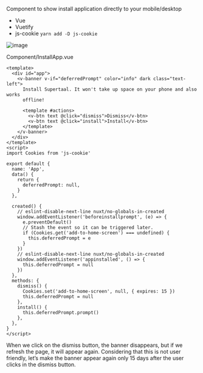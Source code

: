 Component to show install application directly to your mobile/desktop

- Vue
- Vuetify
- js-cookie `yarn add -D js-cookie`

![image](https://user-images.githubusercontent.com/4195550/108035172-dc35f280-7036-11eb-845a-843745fd873a.png)

Component/InstallApp.vue
```vue
<template>
  <div id="app">
    <v-banner v-if="deferredPrompt" color="info" dark class="text-left">
      Install Supertaal. It won't take up space on your phone and also works
      offline!

      <template #actions>
        <v-btn text @click="dismiss">Dismiss</v-btn>
        <v-btn text @click="install">Install</v-btn>
      </template>
    </v-banner>
  </div>
</template>
<script>
import Cookies from 'js-cookie'

export default {
  name: 'App',
  data() {
    return {
      deferredPrompt: null,
    }
  },

  created() {
    // eslint-disable-next-line nuxt/no-globals-in-created
    window.addEventListener('beforeinstallprompt', (e) => {
      e.preventDefault()
      // Stash the event so it can be triggered later.
      if (Cookies.get('add-to-home-screen') === undefined) {
        this.deferredPrompt = e
      }
    })
    // eslint-disable-next-line nuxt/no-globals-in-created
    window.addEventListener('appinstalled', () => {
      this.deferredPrompt = null
    })
  },
  methods: {
    dismiss() {
      Cookies.set('add-to-home-screen', null, { expires: 15 })
      this.deferredPrompt = null
    },
    install() {
      this.deferredPrompt.prompt()
    },
  },
}
</script>

```
When we click on the dismiss button, the banner disappears, but if we refresh the page, it will appear again. Considering that this is not user friendly, let’s make the banner appear again only 15 days after the user clicks in the dismiss button.

